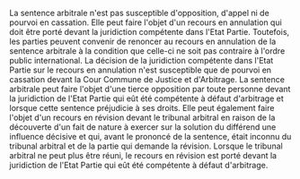 La sentence arbitrale n'est pas susceptible d'opposition, d'appel ni de pourvoi en cassation.
Elle peut faire l'objet d'un recours en annulation qui doit être porté devant la juridiction
compétente dans l'Etat Partie.
Toutefois, les parties peuvent convenir de renoncer au recours en annulation de la
sentence arbitrale à la condition que celle-ci ne soit pas contraire à l'ordre public
international.
La décision de la juridiction compétente dans l'Etat Partie sur le recours en annulation
n'est susceptible que de pourvoi en cassation devant la Cour Commune de Justice et
d'Arbitrage.
La sentence arbitrale peut faire l'objet d'une tierce opposition par toute personne devant la
juridiction de l'Etat Partie qui eût été compétente à défaut d'arbitrage et lorsque cette
sentence préjudicie à ses droits.
Elle peut également faire l'objet d'un recours en révision devant le tribunal arbitral en
raison de la découverte d'un fait de nature à exercer sur la solution du différend une
influence décisive et qui, avant le prononcé de la sentence, était inconnu du tribunal
arbitral et de la partie qui demande la révision. Lorsque le tribunal arbitral ne peut plus
être réuni, le recours en révision est porté devant la juridiction de l'Etat Partie qui eût été
compétente à défaut d'arbitrage.